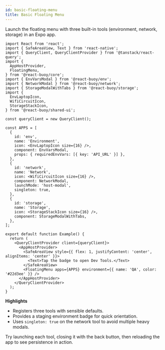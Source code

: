 ```yaml
---
id: basic-floating-menu
title: Basic Floating Menu
---
```


Launch the floating menu with three built-in tools (environment, network, storage) in an Expo app.

[//]: # 'Example'
```tsx
import React from 'react';
import { SafeAreaView, Text } from 'react-native';
import { QueryClient, QueryClientProvider } from '@tanstack/react-query';
import {
  AppHostProvider,
  FloatingMenu,
} from '@react-buoy/core';
import { EnvVarsModal } from '@react-buoy/env';
import { NetworkModal } from '@react-buoy/network';
import { StorageModalWithTabs } from '@react-buoy/storage';
import {
  EnvLaptopIcon,
  WifiCircuitIcon,
  StorageStackIcon,
} from '@react-buoy/shared-ui';

const queryClient = new QueryClient();

const APPS = [
  {
    id: 'env',
    name: 'Environment',
    icon: <EnvLaptopIcon size={16} />,
    component: EnvVarsModal,
    props: { requiredEnvVars: [{ key: 'API_URL' }] },
  },
  {
    id: 'network',
    name: 'Network',
    icon: <WifiCircuitIcon size={16} />,
    component: NetworkModal,
    launchMode: 'host-modal',
    singleton: true,
  },
  {
    id: 'storage',
    name: 'Storage',
    icon: <StorageStackIcon size={16} />,
    component: StorageModalWithTabs,
  },
];

export default function Example() {
  return (
    <QueryClientProvider client={queryClient}>
      <AppHostProvider>
        <SafeAreaView style={{ flex: 1, justifyContent: 'center', alignItems: 'center' }}>
          <Text>Tap the badge to open Dev Tools.</Text>
        </SafeAreaView>
        <FloatingMenu apps={APPS} environment={{ name: 'QA', color: '#22d3ee' }} />
      </AppHostProvider>
    </QueryClientProvider>
  );
}
```
[//]: # 'Example'

**Highlights**

- Registers three tools with sensible defaults.
- Provides a staging environment badge for quick orientation.
- Uses `singleton: true` on the network tool to avoid multiple heavy modals.

Try launching each tool, closing it with the back button, then reloading the app to see persistence in action.
